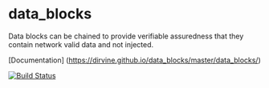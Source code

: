 # data_blocks
Data blocks can be chained to provide verifiable assuredness  that they contain network valid data and not injected.



[Documentation] (https://dirvine.github.io/data_blocks/master/data_blocks/)

[![Build Status](https://travis-ci.org/dirvine/data_blocks.svg?branch=master)](https://travis-ci.org/dirvine/data_blocks)
